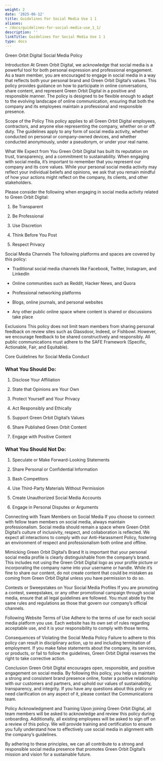 ```yaml
---
weight: 2
date: '2025-06-12'
title: Guidelines For Social Media Use 1 1
aliases:
- /docs/guidelines-for-social-media-use_1_1/
description: ''
linkTitle: Guidelines For Social Media Use 1 1
type: docs
---
```


<!-- Unsupported block type: table_of_contents -->

<!-- Unsupported block type: unsupported -->





Green Orbit Digital Social Media Policy

Introduction
At Green Orbit Digital, we acknowledge that social media is a powerful tool for both personal expression and professional engagement. As a team member, you are encouraged to engage in social media in a way that reflects both your personal brand and Green Orbit Digital’s values. This policy provides guidance on how to participate in online conversations, share content, and represent Green Orbit Digital in a positive and responsible manner. The policy is designed to be flexible enough to adapt to the evolving landscape of online communication, ensuring that both the company and its employees maintain a professional and responsible presence.

Scope of the Policy
This policy applies to all Green Orbit Digital employees, contractors, and anyone else representing the company, whether on or off duty. The guidelines apply to any form of social media activity, whether conducted on personal or company-owned devices, and whether conducted anonymously, under a pseudonym, or under your real name.

What We Expect from You
Green Orbit Digital has built its reputation on trust, transparency, and a commitment to sustainability. When engaging with social media, it’s important to remember that you represent our company and its core values. While your personal social media activity may reflect your individual beliefs and opinions, we ask that you remain mindful of how your actions might reflect on the company, its clients, and other stakeholders.

Please consider the following when engaging in social media activity related to Green Orbit Digital:

1. Be Transparent

1. Be Professional

1. Use Discretion

1. Think Before You Post

1. Respect Privacy

Social Media Channels
The following platforms and spaces are covered by this policy:

- Traditional social media channels like Facebook, Twitter, Instagram, and LinkedIn

- Online communities such as Reddit, Hacker News, and Quora

- Professional networking platforms

- Blogs, online journals, and personal websites

- Any other public online space where content is shared or discussions take place

Exclusions
This policy does not limit team members from sharing personal feedback on review sites such as Glassdoor, Indeed, or Fishbowl. However, we encourage feedback to be shared constructively and responsibly. All public communications must adhere to the SAFE Framework (Specific, Actionable, Fair, and Equitable).

Core Guidelines for Social Media Conduct

### What You Should Do:

1. Disclose Your Affiliation

1. State that Opinions are Your Own

1. Protect Yourself and Your Privacy

1. Act Responsibly and Ethically

1. Support Green Orbit Digital’s Values

1. Share Published Green Orbit Content

1. Engage with Positive Content

### What You Should Not Do:

1. Speculate or Make Forward-Looking Statements

1. Share Personal or Confidential Information

1. Bash Competitors

1. Use Third-Party Materials Without Permission

1. Create Unauthorized Social Media Accounts

1. Engage in Personal Disputes or Arguments

Connecting with Team Members on Social Media
If you choose to connect with fellow team members on social media, always maintain professionalism. Social media should remain a space where Green Orbit Digital’s culture of inclusivity, respect, and collaboration is reflected. We expect all interactions to comply with our Anti-Harassment Policy, fostering an environment of respect and professionalism both online and offline.

Mimicking Green Orbit Digital’s Brand
It is important that your personal social media profile is clearly distinguishable from the company’s brand. This includes not using the Green Orbit Digital logo as your profile picture or incorporating the company name into your username or handle. While it’s fine to share our content, do not create content that could be mistaken as coming from Green Orbit Digital unless you have permission to do so.

Contests or Sweepstakes on Your Social Media Profiles
If you are promoting a contest, sweepstakes, or any other promotional campaign through social media, ensure that all legal guidelines are followed. You must abide by the same rules and regulations as those that govern our company’s official channels.

Following Website Terms of Use
Adhere to the terms of use for each social media platform you use. Each website has its own set of rules regarding acceptable use, and it is your responsibility to comply with those terms.

Consequences of Violating the Social Media Policy
Failure to adhere to this policy can result in disciplinary action, up to and including termination of employment. If you make false statements about the company, its services, or products, or fail to follow the guidelines, Green Orbit Digital reserves the right to take corrective action.

Conclusion
Green Orbit Digital encourages open, responsible, and positive engagement on social media. By following this policy, you help us maintain a strong and consistent brand presence online, foster a positive relationship with our customers and partners, and uphold our values of sustainability, transparency, and integrity. If you have any questions about this policy or need clarification on any aspect of it, please contact the Communications team.

Policy Acknowledgment and Training
Upon joining Green Orbit Digital, all team members will be asked to acknowledge and review this policy during onboarding. Additionally, all existing employees will be asked to sign off on a review of this policy. We will provide training and certification to ensure you fully understand how to effectively use social media in alignment with the company’s guidelines.

<!-- Unsupported block type: divider -->

By adhering to these principles, we can all contribute to a strong and responsible social media presence that promotes Green Orbit Digital’s mission and vision for a sustainable future.